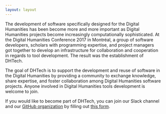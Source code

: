 ```yaml
---
layout: layout
---
```


The development of software specifically designed for the Digital Humanities has been become more and more important as Digital Humanities projects become increasingly computationally sophisticated. At the Digital Humanities Conference 2017 in Montréal, a group of software developers, scholars with programming expertise, and project managers got together to develop an infrastructure for collaboration and cooperation in regards to tool development. The result was the establishment of DHTech.

The goal of DHTech is to support the development and reuse of software in the Digital Humanities by providing a community to exchange knowledge, share expertise, and foster collaboration among Digital Humanities software projects. Anyone involved in Digital Humanities tools development is welcome to join.

If you would like to become part of DHTech, you can join our Slack channel and our <a href="http://github.com/dh-tech">GitHub organization</a> by filling out <a href="https://docs.google.com/forms/d/e/1FAIpQLSeAe1MlCPOCVlY7YsJUcLv1_tDBtEOBNJ2vhCe6aWcvAl-ehQ/viewform" target="_blank">this form</a>.
